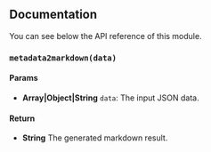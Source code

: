 ## Documentation

You can see below the API reference of this module.

### `metadata2markdown(data)`

#### Params
- **Array|Object|String** `data`: The input JSON data.

#### Return
- **String** The generated markdown result.

